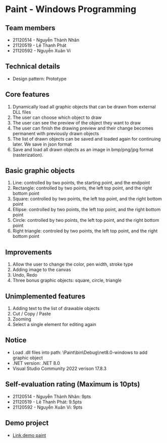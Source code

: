 # Paint - Windows Programming
## Team members
- 21120514 - Nguyễn Thành Nhân
- 21120519 - Lê Thanh Phát
- 21120592 - Nguyễn Xuân Vi

## Technical details
- Design pattern: Prototype

## Core features
1. Dynamically load all graphic objects that can be drawn from external DLL files
2. The user can choose which object to draw
3. The user can see the preview of the object they want to draw
4. The user can finish the drawing preview and their change becomes permanent with previously drawn objects
5. The list of drawn objects can be saved and loaded again for continuing later. We save in json format
6. Save and load all drawn objects as an image in bmp/png/jpg format (rasterization).

## Basic graphic objects
1. Line: controlled by two points, the starting point, and the endpoint
2. Rectangle: controlled by two points, the left top point, and the right bottom point
3. Square: controlled by two points, the left top point, and the right bottom point
4. Ellipse: controlled by two points, the left top point, and the right bottom point
5. Circle: controlled by two points, the left top point, and the right bottom point
6. Right triangle: controled by two points, the left top point, and the right bottom point

## Improvements
1. Allow the user to change the color, pen width, stroke type
2. Adding image to the canvas
3. Undo, Redo
4. Three bonus graphic objects: square, circle, triangle

## Unimplemented features
1. Adding text to the list of drawable objects
2. Cut / Copy / Paste
3. Zooming
4. Select a single element for editing again

## Notice
- Load .dll files into path: \Paint\bin\Debug\net8.0-windows to add graphic object
- .NET version: .NET 8.0
- Visual Studio Community 2022 verison 17.8.3

## Self-evaluation rating (Maximum is 10pts)
- 21120514 - Nguyễn Thành Nhân: 9pts
- 21120519 - Lê Thanh Phát: 9.5pts
- 21120592 - Nguyễn Xuân Vi: 9pts

## Demo project
- [Link demo paint](https://youtu.be/yoc7lKTNarA)





